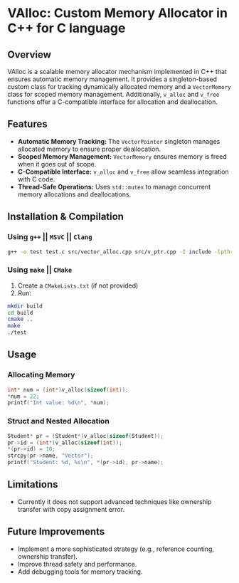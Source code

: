 # VAlloc: Custom Memory Allocator in C++ for C language 

## Overview
VAlloc is a scalable memory allocator mechanism implemented in C++ that ensures automatic memory management. It provides a singleton-based custom class for tracking dynamically allocated memory and a `VectorMemory` class for scoped memory management. Additionally, `v_alloc` and `v_free` functions offer a C-compatible interface for allocation and deallocation.

## Features
- **Automatic Memory Tracking:** The `VectorPointer` singleton manages allocated memory to ensure proper deallocation.
- **Scoped Memory Management:** `VectorMemory` ensures memory is freed when it goes out of scope.
- **C-Compatible Interface:** `v_alloc` and `v_free` allow seamless integration with C code.
- **Thread-Safe Operations:** Uses `std::mutex` to manage concurrent memory allocations and deallocations.


## Installation & Compilation
### Using `g++` || `MSVC` || `Clang`
```sh
g++ -o test test.c src/vector_alloc.cpp src/v_ptr.cpp -I include -lpthread
```

### Using `make` || `CMake`
1. Create a `CMakeLists.txt` (if not provided)
2. Run:
```sh
mkdir build
cd build
cmake ..
make
./test
```

## Usage
### Allocating Memory
```c
int* num = (int*)v_alloc(sizeof(int));
*num = 22;
printf("Int value: %d\n", *num);
```

### Struct and Nested Allocation
```c
Student* pr = (Student*)v_alloc(sizeof(Student));
pr->id = (int*)v_alloc(sizeof(int));
*(pr->id) = 10;
strcpy(pr->name, "Vector");
printf("Student: %d, %s\n", *(pr->id), pr->name);
```


## Limitations
- Currently it does not support advanced techniques like ownership transfer with copy assignment error.


## Future Improvements
- Implement a more sophisticated strategy (e.g., reference counting, ownership transfer).
- Improve thread safety and performance.
- Add debugging tools for memory tracking.


